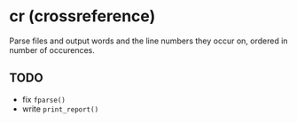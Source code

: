 # cr (crossreference)
Parse files and output words and the line numbers they occur on, ordered in
number of occurences.

## TODO
- fix `fparse()`
- write `print_report()`
